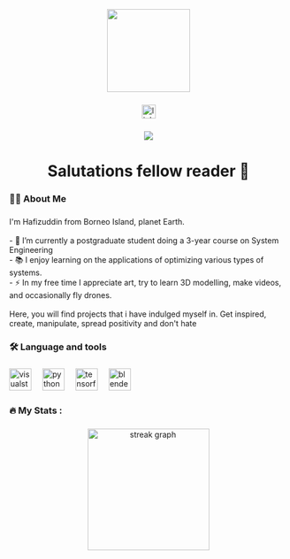 <div align="center">
  <img height="150" src="https://media.giphy.com/media/M9gbBd9nbDrOTu1Mqx/giphy.gif"  />
</div>

###

<div align="center">
  <a href="https://www.linkedin.com/in/whoishafiz" target="_blank">
    <img src="https://img.shields.io/static/v1?message=LinkedIn&logo=linkedin&label=&color=0077B5&logoColor=white&labelColor=&style=for-the-badge" height="25" alt="linkedin logo"  />
  </a>
</div>

###

<div align="center">
  <img src="https://visitor-badge.laobi.icu/badge?page_id=whoishafiz.whoishafiz&"  />
</div>

###

<h1 align="center">Salutations fellow reader 👋</h1>

###

<h3 align="left">👩‍💻  About Me</h3>

###

<p align="left">I'm Hafizuddin from Borneo Island, planet Earth.<br><br>- 🔭 I’m currently a postgraduate student doing a 3-year course on System Engineering<br>- 📚 I enjoy learning on the applications of optimizing various types of systems.<br>- ⚡ In my free time I appreciate art, try to learn 3D modelling, make videos, and occasionally fly drones.<br><br>Here, you will find projects that i have indulged myself in. Get inspired, create, manipulate, spread positivity and don't hate</p>

###

<h3 align="left">🛠 Language and tools</h3>

###

<div align="left">
  <img src="https://cdn.jsdelivr.net/gh/devicons/devicon/icons/visualstudio/visualstudio-plain.svg" height="40" alt="visualstudio logo"  />
  <img width="12" />
  <img src="https://cdn.jsdelivr.net/gh/devicons/devicon/icons/python/python-original.svg" height="40" alt="python logo"  />
  <img width="12" />
  <img src="https://cdn.jsdelivr.net/gh/devicons/devicon/icons/tensorflow/tensorflow-original.svg" height="40" alt="tensorflow logo"  />
  <img width="12" />
  <img src="https://cdn.jsdelivr.net/gh/devicons/devicon/icons/blender/blender-original.svg" height="40" alt="blender logo"  />
</div>

###

<h3 align="left">🔥   My Stats :</h3>

###

<div align="center">
  <img src="https://streak-stats.demolab.com?user=whoishafiz&locale=en&mode=daily&theme=dark&hide_border=false&border_radius=5&order=3" height="220" alt="streak graph"  />
</div>

###
